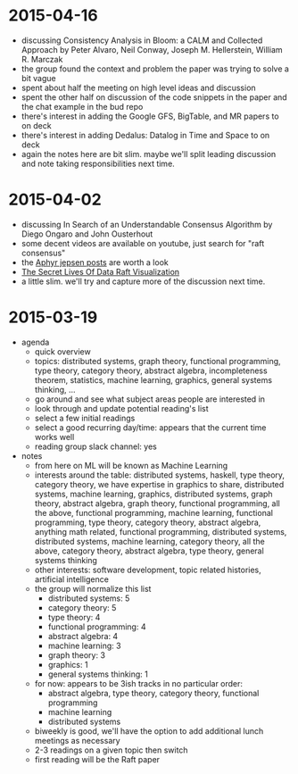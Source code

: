 2015-04-16
=====
- discussing Consistency Analysis in Bloom: a CALM and Collected Approach by Peter Alvaro, Neil Conway, Joseph M. Hellerstein, William R. Marczak
- the group found the context and problem the paper was trying to solve a bit vague
- spent about half the meeting on high level ideas and discussion
- spent the other half on discussion of the code snippets in the paper and the chat example in the bud repo
- there's interest in adding the Google GFS, BigTable, and MR papers to on deck
- there's interest in adding Dedalus: Datalog in Time and Space to on deck
- again the notes here are bit slim. maybe we'll split leading discussion and note taking responsibilities next time.

2015-04-02
=====
- discussing In Search of an Understandable Consensus Algorithm by Diego Ongaro and John Ousterhout
- some decent videos are available on youtube, just search for "raft consensus"
- the [Aphyr jepsen posts](https://aphyr.com/tags/jepsen) are worth a look
- [The Secret Lives Of Data Raft Visualization](http://thesecretlivesofdata.com/raft/)
- a little slim. we'll try and capture more of the discussion next time.

2015-03-19
=====
- agenda
  - quick overview
  - topics: distributed systems, graph theory, functional programming, type theory, category theory, abstract algebra, incompleteness theorem, statistics, machine learning, graphics, general systems thinking, ...
  - go around and see what subject areas people are interested in
  - look through and update potential reading's list
  - select a few initial readings
  - select a good recurring day/time: appears that the current time works well
  - reading group slack channel: yes
- notes
  - from here on ML will be known as Machine Learning
  - interests around the table: distributed systems, haskell, type theory, category theory, we have expertise in graphics to share, distributed systems, machine learning, graphics, distributed systems, graph theory, abstract algebra, graph theory, functional programming, all the above, functional programming, machine learning, functional programming, type theory, category theory, abstract algebra, anything math related, functional programming, distributed systems, distributed systems, machine learning, category theory, all the above, category theory, abstract algebra, type theory, general systems thinking
  - other interests: software development, topic related histories, artificial intelligence
  - the group will normalize this list
    - distributed systems: 5
    - category theory: 5
    - type theory: 4
    - functional programming: 4
    - abstract algebra: 4
    - machine learning: 3
    - graph theory: 3
    - graphics: 1
    - general systems thinking: 1
  - for now: appears to be 3ish tracks in no particular order:
    - abstract algebra, type theory, category theory, functional programming
    - machine learning
    - distributed systems
  - biweekly is good, we'll have the option to add additional lunch meetings as necessary
  - 2-3 readings on a given topic then switch
  - first reading will be the Raft paper
